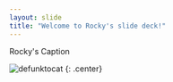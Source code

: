 ```yaml
---
layout: slide
title: "Welcome to Rocky's slide deck!"
---
```


Rocky's Caption

![defunktocat](https://octodex.github.com/images/defunktocat.png)
{: .center}
